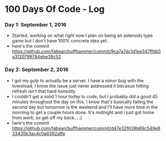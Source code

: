 # 100 Days Of Code - Log

### Day 1: September 1, 2016
- Started, working on what right now I plan on being an asteroids type game but I don't have 100% concrete idea yet.
- here's the commit https://github.com/fabean/buffhammer/commit/9ca7a7dc1d1ee347ffdb5a3120799784ebe38c52

### Day 2: September 2, 2016
- I got my gulp to actually be a server. I have a minor bug with the livereload, I know the issue just never addressed it becasue hitting refresh isn't that hard honestly.
- I couldn't get a solid 1 hour today to code, but I probably did a good 45 minutes throughout the day on this. I know that's basically failing the second day but tomorrow is the weekend and I'll have more time in the morning to get a couple hours done. It's midnight and I just got home from work, so get off my back... :)
- here's the commit https://github.com/fabean/buffhammer/commit/d47e32f639b69c549e833435b3ac4c0a6392affe
